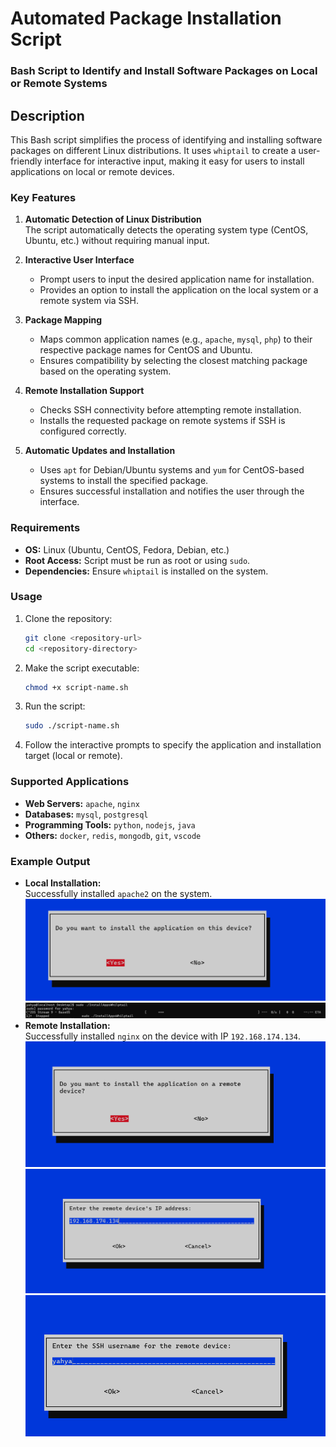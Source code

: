 # Automated Package Installation Script  
### Bash Script to Identify and Install Software Packages on Local or Remote Systems  

## Description  
This Bash script simplifies the process of identifying and installing software packages on different Linux distributions. It uses `whiptail` to create a user-friendly interface for interactive input, making it easy for users to install applications on local or remote devices.  

### Key Features  
1. **Automatic Detection of Linux Distribution**  
   The script automatically detects the operating system type (CentOS, Ubuntu, etc.) without requiring manual input.  

2. **Interactive User Interface**  
   - Prompt users to input the desired application name for installation.  
   - Provides an option to install the application on the local system or a remote system via SSH.  

3. **Package Mapping**  
   - Maps common application names (e.g., `apache`, `mysql`, `php`) to their respective package names for CentOS and Ubuntu.  
   - Ensures compatibility by selecting the closest matching package based on the operating system.  

4. **Remote Installation Support**  
   - Checks SSH connectivity before attempting remote installation.  
   - Installs the requested package on remote systems if SSH is configured correctly.  

5. **Automatic Updates and Installation**  
   - Uses `apt` for Debian/Ubuntu systems and `yum` for CentOS-based systems to install the specified package.  
   - Ensures successful installation and notifies the user through the interface.  

### Requirements  
- **OS:** Linux (Ubuntu, CentOS, Fedora, Debian, etc.)  
- **Root Access:** Script must be run as root or using `sudo`.  
- **Dependencies:** Ensure `whiptail` is installed on the system.  

### Usage  
1. Clone the repository:  
   ```bash  
   git clone <repository-url>  
   cd <repository-directory>  
   ```  

2. Make the script executable:  
   ```bash  
   chmod +x script-name.sh  
   ```  

3. Run the script:  
   ```bash  
   sudo ./script-name.sh  
   ```  

4. Follow the interactive prompts to specify the application and installation target (local or remote).  

### Supported Applications  
- **Web Servers:** `apache`, `nginx`  
- **Databases:** `mysql`, `postgresql`  
- **Programming Tools:** `python`, `nodejs`, `java`  
- **Others:** `docker`, `redis`, `mongodb`, `git`, `vscode`  

### Example Output  
- **Local Installation:**  
   Successfully installed `apache2` on the system.
  ![image](im2.png)
  ![image](im3.png)
- **Remote Installation:**  
   Successfully installed `nginx` on the device with IP `192.168.174.134`.  
![image](im4.png)
![image](im5.png)
![image](im6.png)
